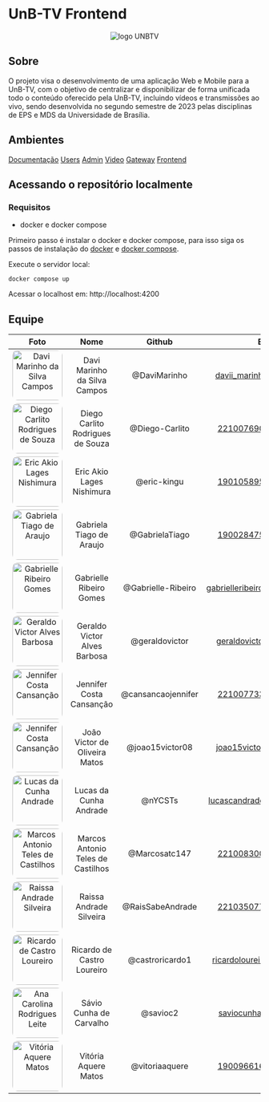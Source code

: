 # UnB-TV Frontend

<div align="center">
<img src="./docs/assets/unb-removebg-preview.png" alt="logo UNBTV"> </div>

## Sobre

O projeto visa o desenvolvimento de uma aplicação Web e Mobile para a UnB-TV, com o objetivo de centralizar e disponibilizar de forma unificada todo o conteúdo oferecido pela UnB-TV,  incluindo vídeos e transmissões ao vivo, sendo desenvolvida no segundo semestre de 2023 pelas disciplinas de EPS e MDS da Universidade de Brasília.

## Ambientes

[Documentação](https://github.com/fga-eps-mds/2023.2-UnB-TV-DOC)
[Users](https://github.com/fga-eps-mds/2023.2-UnB-TV-Users)
[Admin](https://github.com/fga-eps-mds/2023.2-UnB-TV-Admin)
[Video](https://github.com/fga-eps-mds/2023.2-UnB-TV-VideoService)
[Gateway](https://github.com/fga-eps-mds/2023.2-UnB-TV-API-Gateway)
[Frontend](https://github.com/fga-eps-mds/2023.2-UnB-TV-Frontend)

## Acessando o repositório localmente

### Requisitos

- docker e docker compose

Primeiro passo é instalar o docker e docker compose, para isso siga os passos de instalação do [docker](https://docs.docker.com/engine/install/) e [docker compose](https://docs.docker.com/compose/install/).

Execute o servidor local:

```
docker compose up
```

Acessar o localhost em: http://localhost:4200

## Equipe

|                                                              Foto                                                               |               Nome                |       Github       |             Email              | Matrícula |
| :-----------------------------------------------------------------------------------------------------------------------------: | :-------------------------------: | :----------------: | :----------------------------: | :-------: |
|    <img width="100px" style="border-radius:10%" src="https://github.com/DaviMarinho.png" alt="Davi Marinho da Silva Campos">    |   Davi Marinho da Silva Campos    |    @DaviMarinho    |   davii_marinho@hotmail.com    | 190026600 |
| <img width="100px" style="border-radius:10%" src="https://github.com/Diego-Carlito.png" alt="Diego Carlito Rodrigues de Souza"> | Diego Carlito Rodrigues de Souza  |   @Diego-Carlito   |    <221007690@aluno.unb.br>    | 221007690 |
|      <img width="100px" style="border-radius:10%" src="https://github.com/eric-kingu.png" alt="Eric Akio Lages Nishimura">      |     Eric Akio Lages Nishimura     |    @eric-kingu     |    <190105895@aluno.unb.br>    | 190105895 |
|     <img width="100px" style="border-radius:10%" src="https://github.com/GabrielaTiago.png" alt="Gabriela Tiago de Araujo">     |     Gabriela Tiago de Araujo      |   @GabrielaTiago   |    <190028475@aluno.unb.br>    | 190028475 |
|   <img width="100px" style="border-radius:10%" src="https://github.com/Gabrielle-Ribeiro.png" alt="Gabrielle Ribeiro Gomes">    |      Gabrielle Ribeiro Gomes      | @Gabrielle-Ribeiro | gabrielleribeiro2010@gmail.com | 170011020 |
|   <img width="100px" style="border-radius:10%" src="https://github.com/geraldovictor.png" alt="Geraldo Victor Alves Barbosa">   |   Geraldo Victor Alves Barbosa    |   @geraldovictor   |   geraldovictor@outlook.com    | 170011119 |
|   <img width="100px" style="border-radius:10%" src="https://github.com/cansancaojennifer.png" alt="Jennifer Costa Cansanção">   |     Jennifer Costa Cansanção      | @cansancaojennifer |    <221007733@aluno.unb.br>    | 221007733 |
|    <img width="100px" style="border-radius:10%" src="https://github.com/joao15victor08.png" alt="Jennifer Costa Cansanção">     |   João Victor de Oliveira Matos   |  @joao15victor08   |    joao15victor08@gmail.com    | 170013987 |
|         <img width="100px" style="border-radius:10%" src="https://github.com/nYCSTs.png" alt="Lucas da Cunha Andrade">          |      Lucas da Cunha Andrade       |      @nYCSTs       |  lucascandrade14@hotmail.com   | 180105256 |
| <img width="100px" style="border-radius:10%" src="https://github.com/Marcosatc147.png" alt="Marcos Antonio Teles de Castilhos"> | Marcos Antonio Teles de Castilhos |   @Marcosatc147    |    <221008300@aluno.unb.br>    | 221008300 |
|    <img width="100px" style="border-radius:10%" src="https://github.com/RaisSabeAndrade.png" alt="Raissa Andrade Silveira">     |      Raissa Andrade Silveira      |  @RaisSabeAndrade  |    <221035077@aluno.unb.br>    | 221035077 |
|   <img width="100px" style="border-radius:10%" src="https://github.com/castroricardo1.png" alt="Ricardo de Castro Loureiro">    |    Ricardo de Castro Loureiro     |  @castroricardo1   |  ricardoloureiro75@gmail.com   | 200043111 |
|      <img width="100px" style="border-radius:10%" src="https://github.com/savioc2.png" alt="Ana Carolina Rodrigues Leite">      |      Sávio Cunha de Carvalho      |      @savioc2      |     saviocunha61@gmail.com     | 180130889 |
|       <img width="100px" style="border-radius:10%" src="https://github.com/vitoriaaquere.png" alt="Vitória Aquere Matos">       |       Vitória Aquere Matos        |   @vitoriaaquere   |    <190096616@aluno.unb.br>    | 190096616 |

